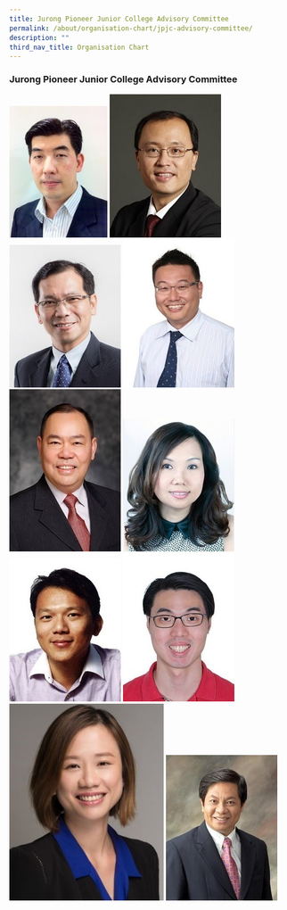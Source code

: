 ```yaml
---
title: Jurong Pioneer Junior College Advisory Committee
permalink: /about/organisation-chart/jpjc-advisory-committee/
description: ""
third_nav_title: Organisation Chart
---
```

### **Jurong Pioneer Junior College Advisory Committee**

<img src="/images/chairman.jpg" 
     style="width:35%">
![](/images/member1.jpg)
![](/images/member%202.jpg)
![](/images/member%203.jpg)
![](/images/member%204.jpg)
![](/images/member%205.jpg)
![](/images/member%206.jpg)
![](/images/member%207.jpg)
![](/images/member%208.jpg)
![](/images/secretary.jpg)